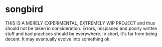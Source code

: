 # songbird
THIS IS A MERELY EXPERIMENTAL, EXTREMELY WIP PROJECT and thus should not be taken in consideration. Errors, misplaced and poorly written stuff and bad practices should be everywhere. In short, it's far from being decent. It may eventually evolve into something ok.

